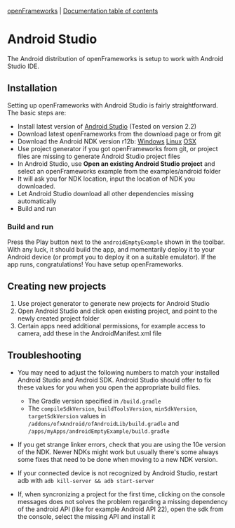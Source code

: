 [openFrameworks](http://openframeworks.cc/) | [Documentation table of contents](table_of_contents.md)

Android Studio
=======

The Android distribution of openFrameworks is setup to work with Android Studio IDE.

## Installation

Setting up openFrameworks with Android Studio is fairly straightforward. The basic steps are:

- Install latest version of [Android Studio](https://developer.android.com/studio/index.html) (Tested on version 2.2)
- Download latest openFrameworks from the download page or from git
- Download the Android NDK version r12b: [Windows](https://dl.google.com/android/repository/android-ndk-r12b-windows-x86_64.zip) [Linux](https://dl.google.com/android/repository/android-ndk-r12b-linux-x86_64.zip) [OSX](https://dl.google.com/android/repository/android-ndk-r12b-darwin-x86_64.zip)
- Use project generator if you got openFrameworks from git, or project files are missing to generate Android Studio project files
- In Android Studio, use **Open an existing Android Studio project** and select an openFrameworks example from the examples/android folder
- It will ask you for NDK location, input the location of NDK you downloaded.
- Let Android Studio download all other dependencies missing automatically
- Build and run

### Build and run

Press the Play button next to the `androidEmptyExample` shown in the toolbar. With any luck, it should build the app, and momentarily deploy it to your Android device (or prompt you to deploy it on a suitable emulator). If the app runs, congratulations! You have setup openFrameworks.

## Creating new projects
1. Use project generator to generate new projects for Android Studio
2. Open Android Studio and click open existing project, and point to the newly created project folder
3. Certain apps need additional permissions, for example access to camera, add these in the AndroidManifest.xml file

## Troubleshooting

- You may need to adjust the following numbers to match your installed Android Studio and Android SDK. Android Studio should offer to fix these values for you when you open the appropriate build files.

    - The Gradle version specified in `/build.gradle`
    - The `compileSdkVersion`, `buildToolsVersion`, `minSdkVersion`, `targetSdkVersion` values
        in `/addons/ofxAndroid/ofAndroidLib/build.gradle` and `/apps/myApps/androidEmptyExample/build.gradle`

- If you get strange linker errors, check that you are using the 10e version of the NDK. Newer NDKs might work but usually there's some always some fixes that need to be done when moving to a new NDK version.

- If your connected device is not recognized by Android Studio, restart adb
  with `adb kill-server && adb start-server`

- If, when syncronizing a project for the first time, clicking on the console
  messages does not solves the problem regarding a missing dependency of the
  android API (like for example Android API 22), open the sdk from the console,
   select the missing API and install it
